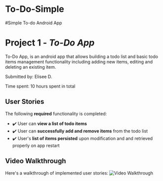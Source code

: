 # To-Do-Simple
#Simple To-do Android App
# Project 1 - *To-Do App*

To-Do App, is an android app that allows building a todo list and basic todo items management functionality including adding new items, editing and deleting an existing item.

Submitted by: Elisee D.

Time spent: 10 hours spent in total

## User Stories

The following **required** functionality is completed:

* ✔️ User can **view a list of todo items**
* ✔️ User can **successfully add and remove items** from the todo list
* ✔️ User's **list of items persisted** upon modification and and retrieved properly on app restart


## Video Walkthrough

Here's a walkthrough of implemented user stories: <img src='https://media.giphy.com/media/Ygp9acuIcrE9zRZUCF/giphy.gif' title='Video Walkthrough' width='' alt='Video Walkthrough' />
